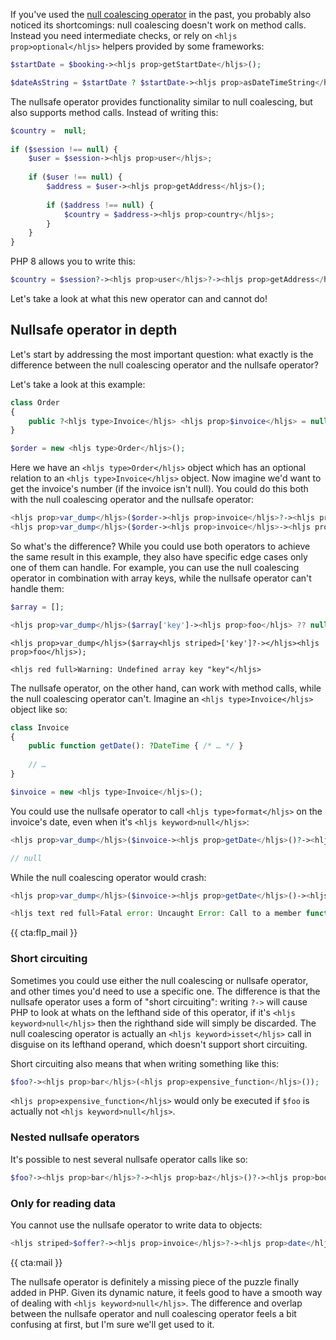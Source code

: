 If you've used the [null coalescing operator](/blog/shorthand-comparisons-in-php#null-coalescing-operator) in the past, you probably also noticed its shortcomings: null coalescing doesn't work on method calls. Instead you need intermediate checks, or rely on `<hljs prop>optional</hljs>` helpers provided by some frameworks:

```php
$startDate = $booking-><hljs prop>getStartDate</hljs>();

$dateAsString = $startDate ? $startDate-><hljs prop>asDateTimeString</hljs>() : null;
```

The nullsafe operator provides functionality similar to null coalescing, but also supports method calls. Instead of writing this:

```php
$country =  null;
 
if ($session !== null) {
    $user = $session-><hljs prop>user</hljs>;
 
    if ($user !== null) {
        $address = $user-><hljs prop>getAddress</hljs>();
 
        if ($address !== null) {
            $country = $address-><hljs prop>country</hljs>;
        }
    }
}
``` 

PHP 8 allows you to write this:

```php
$country = $session?-><hljs prop>user</hljs>?-><hljs prop>getAddress</hljs>()?-><hljs prop>country</hljs>;
```

Let's take a look at what this new operator can and cannot do!

## Nullsafe operator in depth

Let's start by addressing the most important question: what exactly is the difference between the null coalescing operator and the nullsafe operator?

Let's take a look at this example:

```php
class Order
{
    public ?<hljs type>Invoice</hljs> <hljs prop>$invoice</hljs> = null;
}

$order = new <hljs type>Order</hljs>();
```

Here we have an `<hljs type>Order</hljs>` object which has an optional relation to an `<hljs type>Invoice</hljs>` object. Now imagine we'd want to get the invoice's number (if the invoice isn't null). You could do this both with the null coalescing operator and the nullsafe operator:

```php
<hljs prop>var_dump</hljs>($order-><hljs prop>invoice</hljs>?-><hljs prop>number</hljs>);
<hljs prop>var_dump</hljs>($order-><hljs prop>invoice</hljs>-><hljs prop>number</hljs> ?? null);
```

So what's the difference? While you could use both operators to achieve the same result in this example, they also have specific edge cases only one of them can handle. For example, you can use the null coalescing operator in combination with array keys, while the nullsafe operator can't handle them:

```php
$array = [];

<hljs prop>var_dump</hljs>($array['key']-><hljs prop>foo</hljs> ?? null);
```

```
<hljs prop>var_dump</hljs>($array<hljs striped>['key']?-></hljs><hljs prop>foo</hljs>);

<hljs red full>Warning: Undefined array key "key"</hljs>
```

The nullsafe operator, on the other hand, can work with method calls, while the null coalescing operator can't. Imagine an `<hljs type>Invoice</hljs>` object like so:

```php
class Invoice
{
    public function getDate(): ?DateTime { /* … */ }
    
    // …
}

$invoice = new <hljs type>Invoice</hljs>();
```

You could use the nullsafe operator to call `<hljs type>format</hljs>` on the invoice's date, even when it's `<hljs keyword>null</hljs>`:

```php
<hljs prop>var_dump</hljs>($invoice-><hljs prop>getDate</hljs>()?-><hljs prop>format</hljs>('Y-m-d'));

// null
```

While the null coalescing operator would crash:

```php
<hljs prop>var_dump</hljs>($invoice-><hljs prop>getDate</hljs>()-><hljs prop>format</hljs>('Y-m-d') ?? null);

<hljs text red full>Fatal error: Uncaught Error: Call to a member function format() on null</hljs>
```

{{ cta:flp_mail }}

### Short circuiting

Sometimes you could use either the null coalescing or nullsafe operator, and other times you'd need to use a specific one. The difference is that the nullsafe operator uses a form of "short circuiting": writing `?->` will cause PHP to look at whats on the lefthand side of this operator, if it's `<hljs keyword>null</hljs>` then the righthand side will simply be discarded. The null coalescing operator is actually an `<hljs keyword>isset</hljs>` call in disguise on its lefthand operand, which doesn't support short circuiting.

Short circuiting also means that when writing something like this:

```php
$foo?-><hljs prop>bar</hljs>(<hljs prop>expensive_function</hljs>());
```

`<hljs prop>expensive_function</hljs>` would only be executed if `$foo` is actually not `<hljs keyword>null</hljs>`.

### Nested nullsafe operators

It's possible to nest several nullsafe operator calls like so:

```php
$foo?-><hljs prop>bar</hljs>?-><hljs prop>baz</hljs>()?-><hljs prop>boo</hljs>?-><hljs prop>baa</hljs>();
```

### Only for reading data

You cannot use the nullsafe operator to write data to objects:

```php
<hljs striped>$offer?-><hljs prop>invoice</hljs>?-><hljs prop>date</hljs> = new <hljs type>DateTime</hljs>();</hljs> 
```

{{ cta:mail }}

The nullsafe operator is definitely a missing piece of the puzzle finally added in PHP. Given its dynamic nature, it feels good to have a smooth way of dealing with `<hljs keyword>null</hljs>`. The difference and overlap between the nullsafe operator and null coalescing operator feels a bit confusing at first, but I'm sure we'll get used to it.

